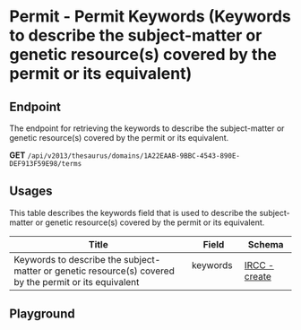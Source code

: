 <script setup>
import "../../../style.css"
import SwaggerUI from "../../../swagger/view/SwaggerUI.vue"
import swaggerJson from "../../../swagger/json/thesaurus.permit.permit-keywords.json";
</script>

# Permit - Permit Keywords (Keywords to describe the subject-matter or genetic resource(s) covered by the permit or its equivalent)

## Endpoint

The endpoint for retrieving the keywords to describe the subject-matter or genetic resource(s) covered by the permit or its equivalent.

**GET** `/api/v2013/thesaurus/domains/1A22EAAB-9BBC-4543-890E-DEF913F59E98/terms`

<!--@include: ../../../components/common/header-content.md-->

## Usages

This table describes the keywords field that is used to describe the subject-matter or genetic resource(s) covered by the permit or its equivalent.

| Title            | Field   | Schema                    |
| ---------------- | ------ | ------------------------------ |
| Keywords to describe the subject-matter or genetic resource(s) covered by the permit or its equivalent           | keywords &nbsp; &nbsp; | <a href="/ircc/published/create">IRCC - create</a>  |




## Playground

<SwaggerUI :swaggerJson="swaggerJson" />